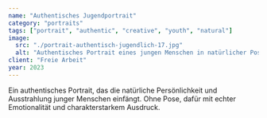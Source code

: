 ```yaml
---
name: "Authentisches Jugendportrait"
category: "portraits"
tags: ["portrait", "authentic", "creative", "youth", "natural"]
image:
  src: "./portrait-authentisch-jugendlich-17.jpg"
  alt: "Authentisches Portrait eines jungen Menschen in natürlicher Pose, fotografiert von Daniel Kause"
client: "Freie Arbeit"
year: 2023
---
```


Ein authentisches Portrait, das die natürliche Persönlichkeit und Ausstrahlung junger Menschen einfängt. Ohne Pose, dafür mit echter Emotionalität und charakterstarkem Ausdruck.